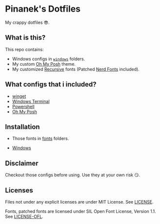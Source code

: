 # Pinanek's Dotfiles

My crappy dotfiles 😎.

## What is this?

This repo contains:

- Windows configs in [`windows`](windows/) folders.
- My custom [Oh My Posh](https://ohmyposh.dev) theme.
- My customized [Recursive](https://www.recursive.design) fonts (Patched [Nerd Fonts](https://github.com/ryanoasis/nerd-fonts) included).

## What configs that i included?

- [winget](https://github.com/microsoft/winget-cli)
- [Windows Terminal](https://github.com/microsoft/terminal)
- [Powershell](https://github.com/PowerShell/PowerShell)
- [Oh My Posh](https://ohmyposh.dev)

## Installation

- Those fonts in [fonts](fonts) folders.

- [Windows](windows/Readme.md)

## Disclaimer

Checkout those configs before using. Use they at your own risk 😏.

## Licenses

Files not under any explicit licenses are under MIT License. See [LICENSE](LICENSE).

Fonts, patched fonts are licensed under SIL Open Font License, Version 1.1. See [LICENSE-OFL](LICENSE-OFL).
